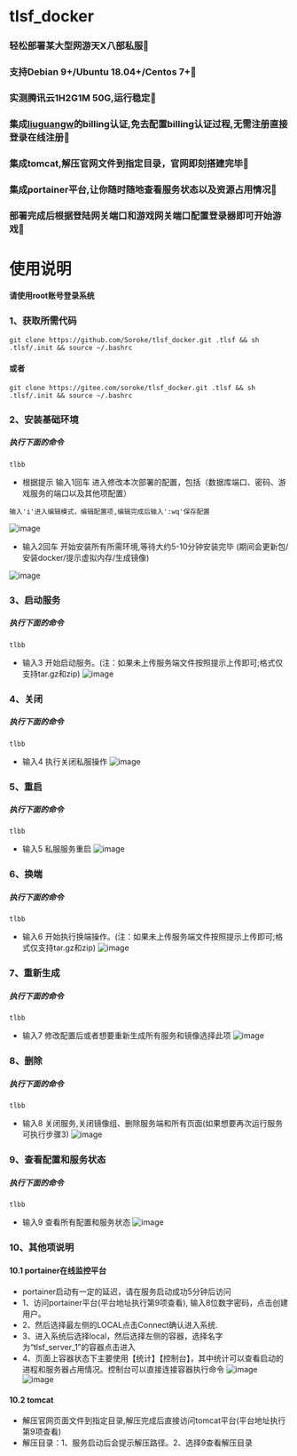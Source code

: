# tlsf_docker
### 轻松部署某大型网游天X八部私服🎉
### 支持Debian 9+/Ubuntu 18.04+/Centos 7+🎉
### 实测腾讯云1H2G1M 50G,运行稳定🎉
### 集成[liuguangw](https://github.com/liuguangw)的billing认证,免去配置billing认证过程,无需注册直接登录在线注册🎉
### 集成tomcat,解压官网文件到指定目录，官网即刻搭建完毕🎉
### 集成portainer平台,让你随时随地查看服务状态以及资源占用情况🎉
### 部署完成后根据登陆网关端口和游戏网关端口配置登录器即可开始游戏🎉
### 
# 使用说明
#### 请使用root账号登录系统
### 1、获取所需代码
```shell
git clone https://github.com/Soroke/tlsf_docker.git .tlsf && sh .tlsf/.init && source ~/.bashrc
```
#### 或者
```shell
git clone https://gitee.com/soroke/tlsf_docker.git .tlsf && sh .tlsf/.init && source ~/.bashrc
```
### 2、安装基础环境
##### 执行下面的命令
```shell
tlbb
```

- 根据提示    输入1回车 进入修改本次部署的配置，包括（数据库端口、密码、游戏服务的端口以及其他项配置）

```shell
输入'i'进入编辑模式，编辑配置项,编辑完成后输入':wq'保存配置
```
![image](https://raw.githubusercontent.com/Soroke/tlsf_docker/master/example_image/run_1.png)
- 输入2回车   开始安装所有所需环境,等待大约5-10分钟安装完毕 (期间会更新包/安装docker/提示虚拟内存/生成镜像)

![image](https://raw.githubusercontent.com/Soroke/tlsf_docker/master/example_image/run_2.png)
### 3、启动服务
##### 执行下面的命令
```shell
tlbb
```
- 输入3    开始启动服务。(注：如果未上传服务端文件按照提示上传即可;格式仅支持tar.gz和zip)
![image](https://raw.githubusercontent.com/Soroke/tlsf_docker/master/example_image/run_3.png)

### 4、关闭
##### 执行下面的命令
```shell
tlbb
```
- 输入4    执行关闭私服操作
![image](https://raw.githubusercontent.com/Soroke/tlsf_docker/master/example_image/run_4.png)

### 5、重启
##### 执行下面的命令
```shell
tlbb
```
- 输入5    私服服务重启
![image](https://raw.githubusercontent.com/Soroke/tlsf_docker/master/example_image/run_5.png)
 
### 6、换端
##### 执行下面的命令
```shell
tlbb
```
- 输入6    开始执行换端操作。(注：如果未上传服务端文件按照提示上传即可;格式仅支持tar.gz和zip)
![image](https://raw.githubusercontent.com/Soroke/tlsf_docker/master/example_image/run_6.png)
  
### 7、重新生成
##### 执行下面的命令
```shell
tlbb
```
- 输入7    修改配置后或者想要重新生成所有服务和镜像选择此项
![image](https://raw.githubusercontent.com/Soroke/tlsf_docker/master/example_image/run_7.png)
   
### 8、删除
##### 执行下面的命令
```shell
tlbb
```
- 输入8    关闭服务,关闭镜像组、删除服务端和所有页面(如果想要再次运行服务可执行步骤3)
![image](https://raw.githubusercontent.com/Soroke/tlsf_docker/master/example_image/run_8.png)

### 9、查看配置和服务状态
##### 执行下面的命令
```shell
tlbb
```
- 输入9    查看所有配置和服务状态
![image](https://raw.githubusercontent.com/Soroke/tlsf_docker/master/example_image/run_9.png)

### 10、其他项说明

#### 10.1 portainer在线监控平台
- portainer启动有一定的延迟，请在服务启动成功5分钟后访问
- 1、访问portainer平台(平台地址执行第9项查看), 输入8位数字密码，点击创建用户。
- 2、然后选择最左侧的LOCAL点击Connect确认进入系统.
- 3、进入系统后选择local，然后选择左侧的容器，选择名字为“tlsf_server_1”的容器点击进入
- 4、页面上容器状态下主要使用【统计】【控制台】，其中统计可以查看启动的进程和服务器占用情况。控制台可以直接连接容器执行命令
 ![image](https://raw.githubusercontent.com/Soroke/tlsf_docker/master/example_image/portainer_1.png)
 ![image](https://raw.githubusercontent.com/Soroke/tlsf_docker/master/example_image/portainer_2.png)
#### 10.2 tomcat
- 解压官网页面文件到指定目录,解压完成后直接访问tomcat平台(平台地址执行第9项查看)
- 解压目录：1、服务启动后会提示解压路径。2、选择9查看解压目录
